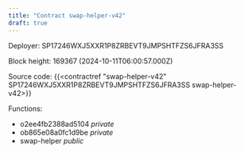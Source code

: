 ```yaml
---
title: "Contract swap-helper-v42"
draft: true
---
```

Deployer: SP17246WXJ5XXR1P8ZRBEVT9JMPSHTFZS6JFRA3SS


 



Block height: 169367 (2024-10-11T06:00:57.000Z)

Source code: {{<contractref "swap-helper-v42" SP17246WXJ5XXR1P8ZRBEVT9JMPSHTFZS6JFRA3SS swap-helper-v42>}}

Functions:

* o2ee4fb2388ad5104 _private_
* ob865e08a0fc1d9be _private_
* swap-helper _public_
